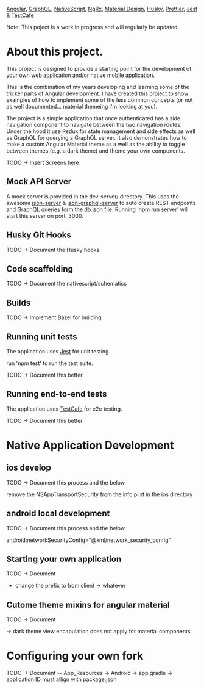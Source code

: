 [Angular](https://angular.io/), [GraphQL](https://graphql.org/), [NativeScript](https://www.nativescript.org/), [NgRx](https://ngrx.io/), [Material Design](https://material.angular.io/), [Husky](https://github.com/typicode/husky), [Prettier](https://prettier.io/), [Jest](https://jestjs.io/) & [TestCafe](https://testcafe.devexpress.com/)

Note: This poject is a work in progress and will regularly be updated.

# About this project.

This project is designed to provide a starting point for the development of your own web application and/or native mobile application.

This is the combination of my years developing and learning some of the tricker parts of Angular development. I have created this project to show examples of how to implement some of the less common concepts (or not as well documented... material themeing i'm looking at you).

The project is a simple application that once authenticated has a side navigation component to navigate between the two navigation routes.
Under the hood it use Redux for state management and side effects as well as GraphQL for querying a GraphQL server.
It also demonstrates how to make a custom Angular Material theme as a well as the ability to toggle between themes (e.g. a dark theme) and theme your own components.

TODO -> Insert Screens here

## Mock API Server

A mock server is provided in the dev-server/ directory. This uses the awesome [json-server](json-server) & [json-graphql-server](https://github.com/marmelab/json-graphql-server) to auto create REST endpoints and GraphQL queries form the db.json file.
Running 'npm run server' will start this server on port :3000.

## Husky Git Hooks

TODO -> Document the Husky hooks

## Code scaffolding

TODO -> Document the nativescript/schematics

## Builds

TODO -> Implement Bazel for building

## Running unit tests

The application uses [Jest](https://jestjs.io/) for unit testing.

run 'npm test' to run the test suite.

TODO -> Document this better

## Running end-to-end tests

The application uses [TestCafe](https://testcafe.devexpress.com/) for e2e testing.

TODO -> Document this better

# Native Application Development

## ios develop

TODO -> Document this process and the below

remove the NSAppTransportSecurity from the info.plist in the ios directory

## android local development

TODO -> Document this process and the below

android:networkSecurityConfig="@xml/network_security_config"

## Starting your own application

TODO -> Document

- change the prefix to from client -> whatever

## Cutome theme mixins for angular material

TODO -> Document

-> dark theme view encapulation does not apply for material components

# Configuring your own fork

TODO -> Document
-- App_Resources -> Android -> app.gradle -> application ID must allign with package.json
